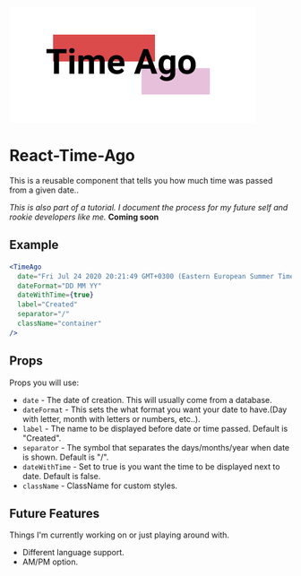 ![logo-time-ago](./src/logo-time-ago.png)

# React-Time-Ago

This is a reusable component that tells you how much time was passed from a given date..

_This is also part of a tutorial. I document the process for my future self and rookie developers like me._ **Coming soon**

## Example

```jsx
<TimeAgo
  date="Fri Jul 24 2020 20:21:49 GMT+0300 (Eastern European Summer Time)"
  dateFormat="DD MM YY"
  dateWithTime={true}
  label="Created"
  separator="/"
  className="container"
/>
```

## Props

Props you will use:

- `date` - The date of creation. This will usually come from a database.
- `dateFormat` - This sets the what format you want your date to have.(Day with letter, month with letters or numbers, etc..).
- `label` - The name to be displayed before date or time passed. Default is "Created".
- `separator` - The symbol that separates the days/months/year when date is shown. Default is "/".
- `dateWithTime` - Set to true is you want the time to be displayed next to date. Default is false.
- `className` - ClassName for custom styles.

## Future Features

Things I'm currently working on or just playing around with.

- Different language support.
- AM/PM option.
